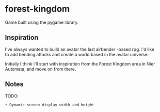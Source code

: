 # forest-kingdom
Game built using the pygame library. 

## Inspiration

I've always wanted to build an avatar the last airbender -based rpg. 
I'd like to add bending attacks and create a world based in the avatar universe.

Initially I think I'll start with inspiration from the Forest Kingdom area in Nier Automata, and move on from there.

## Notes

TODO:

	+ Dynamic screen display width and height
